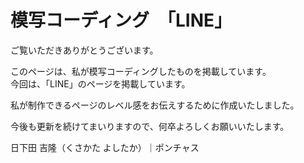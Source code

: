 # 模写コーディング　「LINE」
ご覧いただきありがとうございます。

<p>このページは、私が模写コーディングしたものを掲載しています。<br>
今回は、「LINE」のページを掲載しています。</p>
<p>私が制作できるページのレベル感をお伝えするために作成いたしました。</p>
<p>今後も更新を続けてまいりますので、何卒よろしくお願いいたします。</p>
<p>日下田 吉隆（くさかた よしたか）｜ポンチャス</p>
